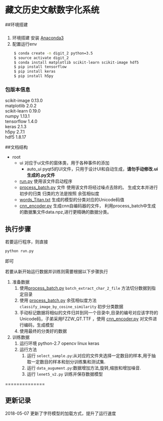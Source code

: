 藏文历史文献数字化系统
=========================
##环境搭建
###
1. 环境搭建 安装 [Anaconda3](https://mirrors.tuna.tsinghua.edu.cn/anaconda/archive)
2. 配置运行env
```bash
    $ conda create -n digit_2 python=3.5
    $ source activate digit_2
    $ conda install matplotlib scikit-learn scikit-image hdf5
    $ pip install tensorflow
    $ pip install keras
    $ pip install h5py
```
### 包版本信息
scikit-image 0.13.0  
matplotlib 2.0.2  
scikit-learn 0.19.0  
numpy 1.13.1  
tensorflow 1.4.0  
keras 2.1.3  
h5py 2.7.1     
hdf5 1.8.17  


##文档结构
* root  
   * ui  对应于ui文件的窗体类，用于各种事件的添加  
       * auto_ui pyqt5的UI文件，只用于设计UI和自动生成，**请勿手动修改.ui生成的.py文件**   
   * [run.py](run.py)  使用该文件启动程序
   * [process_batch.py](process_batch.py) 文件 使用该文件将经过噪点去除的。
   生成文本并进行初步的归类 归类的方法是按照 余弦相似度
   * [words_Titan.txt](words_Titan.txt) 生成的模型的分类对应的Unicode码值
   * [cnn_encoder.py](cnn_encoder.py) 生成cnn自编码器的文件，
   利用process_batch中生成的数据集文件data.npz,进行更精确的数据分类。
   
## 执行步骤
若要运行程序，则直接
```bash
python run.py
```
即可


若要从新开始运行数据并训练则需要根据以下步骤执行
1. 准备数据
    1. 使用[process_batch.py](process_batch.py) ```batch_extract_char_2_file``` 
    方法切分数据到指定目录
    2. 使用 [process_batch.py](process_batch.py) 余弦相似度方法 ```classify_image_by_cosine_similarity```
    初步分类数据
    3. 手动标记数据将相似的文件归并到同一个目录中,目录的编号对应该字符的Unicode码，子弟采用FZZW_QT.TTF
    ，使用 [cnn_encoder.py](cnn_encoder.py) 对文件进行编码，生成模型
    4. 使用最终的分类好的数据
2. 训练数据
    1. 运行环境 python-2.7 opencv linux keras
    2. 运行方法  
        1. 运行 ```select_sample.py```:从对应的文件夹选择一定数目的样本,用于抽取一定数目的样本和划分训练集和测试集.  
        2. 运行 ```data_augument.py```:数据增加方法,旋转,缩放和增加噪音.
        3. 运行 ```lenet5_v2.py``` 训练并保存数据模型
        


==============
## 更新记录
2018-05-07 更新了字符模型的加载方式，提升了运行速度